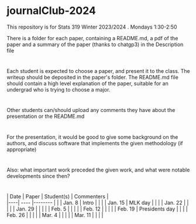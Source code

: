 # journalClub-2024


This repository is for Stats 319 Winter 2023/2024 . Mondays 1:30-2:50

There is a folder for each paper, containing a README.md, a pdf of the paper and a summary of the paper (thanks to chatgp3) in
the Description file
#
Each student is expected to choose a paper, and present it to the class. The writeup should be deposited in the paper's folder.
The README.md file should contain a high level explanation of the paper, suitable for an undergrad who is trying to choose a major.

#
Other students can/should upload  any comments they have about the presentation or the README.md
#
For the presentation, it would be good to  give some background on the authors, and discuss software that implements the given methodology (if appropriate)
#
Also: what important work preceded the given work, and what were notable developments since then?
#

| Date | Paper   | Student(s) |   Commenters  |   
|----| ---- |-------- |                  |
|   Jan. 8   |  Intro      |            |     |
|   Jan. 15   |  MLK day      |            | |
|   Jan. 22   |        |            | |
|   Jan. 29   |        |            | |
|   Feb. 5   |        |            | |
|   Feb. 12   |        |            | |
|   Feb. 19   |   Presidents day     |   |          |
|   Feb.  26   |        |            | |
|   Mar. 4   |        |             | |
 |   Mar. 11   |        |          | |


